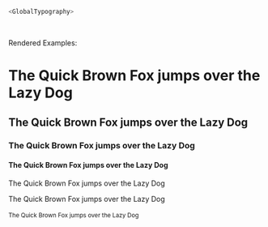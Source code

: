 ```js static
<GlobalTypography>
```

<br/>

Rendered Examples:
<h1>The Quick Brown Fox jumps over the Lazy Dog</h1>
<h2>The Quick Brown Fox jumps over the Lazy Dog</h2>
<h3>The Quick Brown Fox jumps over the Lazy Dog</h3>
<h4>The Quick Brown Fox jumps over the Lazy Dog</h4>

<p>The Quick Brown Fox jumps over the Lazy Dog</p>
<label>The Quick Brown Fox jumps over the Lazy Dog</label>
<br/>
<br/>
<small>The Quick Brown Fox jumps over the Lazy Dog</small>